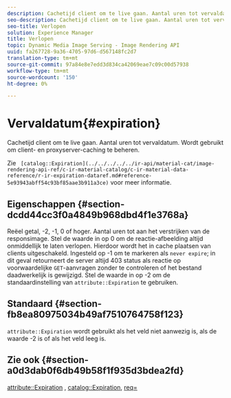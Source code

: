 ```yaml
---
description: Cachetijd client om te live gaan. Aantal uren tot vervaldatum. Wordt gebruikt om client- en proxyserver-caching te beheren.
seo-description: Cachetijd client om te live gaan. Aantal uren tot vervaldatum. Wordt gebruikt om client- en proxyserver-caching te beheren.
seo-title: Verlopen
solution: Experience Manager
title: Verlopen
topic: Dynamic Media Image Serving - Image Rendering API
uuid: fa267728-9a36-4705-97d6-d567148fc2d7
translation-type: tm+mt
source-git-commit: 97a84e8e7edd3d834ca42069eae7c09c00d57938
workflow-type: tm+mt
source-wordcount: '150'
ht-degree: 0%

---
```



# Vervaldatum{#expiration}

Cachetijd client om te live gaan. Aantal uren tot vervaldatum. Wordt gebruikt om client- en proxyserver-caching te beheren.

Zie ` [catalog::Expiration](../../../../../ir-api/material-cat/image-rendering-api-ref/c-ir-material-catalog/c-ir-material-data-reference/r-ir-expiration-dataref.md#reference-5e93943abff54c93bf85aae3b911a3ce)` voor meer informatie.

## Eigenschappen {#section-dcdd44cc3f0a4849b968dbd4f1e3768a}

Reëel getal, -2, -1, 0 of hoger. Aantal uren tot aan het verstrijken van de responsimage. Stel de waarde in op 0 om de reactie-afbeelding altijd onmiddellijk te laten verlopen. Hierdoor wordt het in cache plaatsen van clients uitgeschakeld. Ingesteld op -1 om te markeren als `never expire`; in dit geval retourneert de server altijd 403 status als reactie op voorwaardelijke `GET`-aanvragen zonder te controleren of het bestand daadwerkelijk is gewijzigd. Stel de waarde in op -2 om de standaardinstelling van `attribute::Expiration` te gebruiken.

## Standaard {#section-fb8ea80975034b49af7510764758f123}

`attribute::Expiration` wordt gebruikt als het veld niet aanwezig is, als de waarde -2 is of als het veld leeg is.

## Zie ook {#section-a0d3dab0f6db49b58f1f935d3bdea2fd}

[attribute::Expiration](../../../../../ir-api/material-cat/image-rendering-api-ref/c-ir-material-catalog/c-ir-attributes-reference/r-ir-expiration.md#reference-0f68ad8199c64bd4bc8d27dd78b7d996) ,  [catalog::Expiration](../../../../../ir-api/material-cat/image-rendering-api-ref/c-ir-material-catalog/c-ir-material-data-reference/r-ir-expiration-dataref.md#reference-5e93943abff54c93bf85aae3b911a3ce),  [req=](../../../../../ir-api/http-protocol/image-rendering-api-ref/c-ir-http-protocol-ref/c-ir-http-protocol-command-reference/r-ir-req.md#reference-792b1a663fb64261bd2de2a209b847fb)
